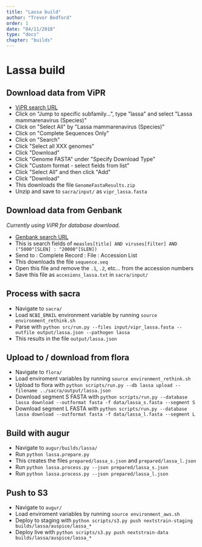 ```yaml
---
title: "Lassa build"
author: "Trevor Bedford"
order: 1
date: "04/11/2018"
type: "docs"
chapter: "builds"
---
```


# Lassa build

## Download data from ViPR

* [ViPR search URL](https://www.viprbrc.org/brc/vipr_genome_search.spg?method=ShowCleanSearch&decorator=arena)
* Click on "Jump to specific subfamily...", type "lassa" and select "Lassa mammarenavirus (Species)"
* Click on "Select All" by "Lassa mammarenavirus (Species)"
* Click on "Complete Sequences Only"
* Click on "Search"
* Click "Select all XXX genomes"
* Click "Download"
* Click "Genome FASTA" under "Specify Download Type"
* Click "Custom format - select fields from list"
* Click "Select All" and then click "Add"
* Click "Download"
* This downloads the file `GenomeFastaResults.zip`
* Unzip and save to `sacra/input/` as `vipr_lassa.fasta`

## Download data from Genbank

_Currently using ViPR for database download._

* [Genbank search URL](https://www.ncbi.nlm.nih.gov/nuccore/?term=lassa%5Btitle%5D+AND+viruses%5Bfilter%5D+AND+("2000"%5BSLEN%5D+%3A+"20000"%5BSLEN%5D))
* This is search fields of `measles[title] AND viruses[filter] AND ("5000"[SLEN] : "20000"[SLEN])`
* Send to : Complete Record : File : Accession List
* This downloads the file `sequence.seq`
* Open this file and remove the `.1`, `.2`, etc... from the accession numbers
* Save this file as `accesions_lassa.txt` in `sacra/input/`

## Process with sacra

* Navigate to `sacra/`
* Load `NCBI_EMAIL` environment variable by running `source environment_rethink.sh`
* Parse with `python src/run.py --files input/vipr_lassa.fasta --outfile output/lassa.json --pathogen lassa`
* This results in the file `output/lassa.json`

## Upload to / download from flora

* Navigate to `flora/`
* Load enviroment variables by running `source environment_rethink.sh`
* Upload to flora with `python scripts/run.py --db lassa upload --filename ../sacra/output/lassa.json`
* Download segment S FASTA with `python scripts/run.py --database lassa download --outformat fasta -f data/lassa_s.fasta --segment S`
* Download segment L FASTA with `python scripts/run.py --database lassa download --outformat fasta -f data/lassa_l.fasta --segment L`

## Build with augur

* Navigate to `augur/builds/lassa/`
* Run `python lassa.prepare.py`
* This creates the files `prepared/lassa_s.json` and `prepared/lassa_l.json`
* Run `python lassa.process.py --json prepared/lassa_s.json`
* Run `python lassa.process.py --json prepared/lassa_l.json`

## Push to S3

* Navigate to `augur/`
* Load enviroment variables by running `source environment_aws.sh`
* Deploy to staging with `python scripts/s3.py push nextstrain-staging builds/lassa/auspice/lassa_*`
* Deploy live with `python scripts/s3.py push nextstrain-data builds/lassa/auspice/lassa_*`
